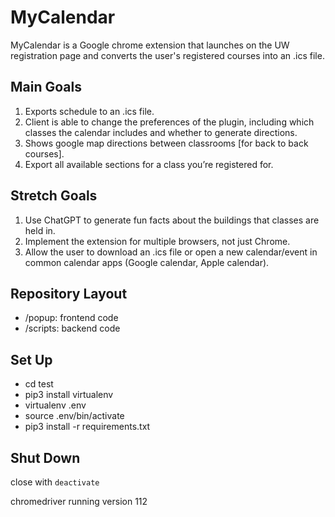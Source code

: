 # MyCalendar
MyCalendar is a Google chrome extension that launches on the UW registration page and converts the user's registered courses into an .ics file. 

## Main Goals
1. Exports schedule to an .ics file.
2. Client is able to change the preferences of the plugin, including which classes the calendar includes and whether to generate directions.
3. Shows google map directions between classrooms [for back to back courses].
4. Export all available sections for a class you’re registered for.

## Stretch Goals
1. Use ChatGPT to generate fun facts about the buildings that classes are held in.
2. Implement the extension for multiple browsers, not just Chrome.
3. Allow the user to download an .ics file or open a new calendar/event in common calendar apps (Google calendar, Apple calendar).

## Repository Layout
- /popup: frontend code
- /scripts: backend code

## Set Up
- cd test
- pip3 install virtualenv
- virtualenv .env
- source .env/bin/activate
- pip3 install -r requirements.txt

## Shut Down
close with ```deactivate```


chromedriver running version 112